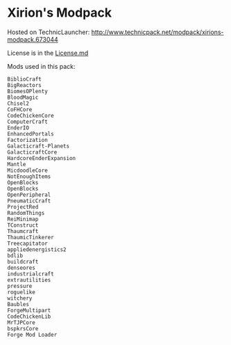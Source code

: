 # Xirion's Modpack
Hosted on TechnicLauncher: http://www.technicpack.net/modpack/xirions-modpack.673044

License is in the [License.md](https://github.com/victorheld/xirion-modpack/blob/master/License.md)

Mods used in this pack:

    BiblioCraft
    BigReactors
    BiomesOPlenty
    BloodMagic
    Chisel2
    CoFHCore
    CodeChickenCore
    ComputerCraft
    EnderIO
    EnhancedPortals
    Factorization
    Galacticraft-Planets
    GalacticraftCore
    HardcoreEnderExpansion 
    Mantle
    MicdoodleCore
    NotEnoughItems
    OpenBlocks
    OpenBlocks
    OpenPeripheral
    PneumaticCraft
    ProjectRed
    RandomThings
    ReiMinimap
    TConstruct
    Thaumcraft
    ThaumicTinkerer
    Treecapitator
    appliedenergistics2
    bdlib
    buildcraft
    denseores
    industrialcraft
    extrautilities
    pressure
    roguelike
    witchery
    Baubles
    ForgeMultipart
    CodeChickenLib
    MrTJPCore
    bspkrsCore
    Forge Mod Loader
    
